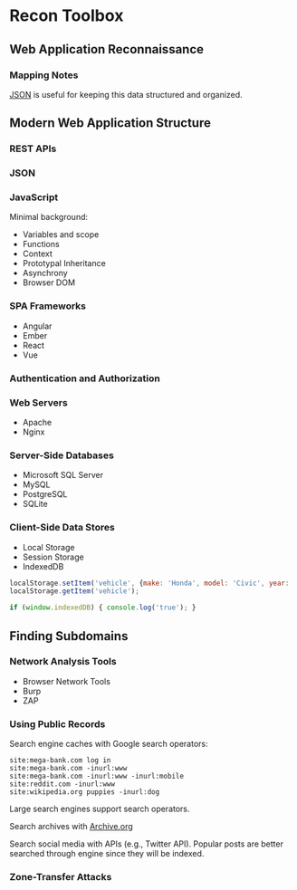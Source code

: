 # Recon Toolbox

## Web Application Reconnaissance

### Mapping Notes

[JSON](mapping-notes.json) is useful for keeping this data structured and organized.

## Modern Web Application Structure

### REST APIs

### JSON

### JavaScript

Minimal background:

* Variables and scope
* Functions
* Context
* Prototypal Inheritance
* Asynchrony
* Browser DOM

### SPA Frameworks

* Angular
* Ember
* React
* Vue

### Authentication and Authorization

### Web Servers

* Apache
* Nginx

### Server-Side Databases

* Microsoft SQL Server
* MySQL
* PostgreSQL
* SQLite

### Client-Side Data Stores

* Local Storage
* Session Storage
* IndexedDB

```js
localStorage.setItem('vehicle', {make: 'Honda', model: 'Civic', year: '2003'});
localStorage.getItem('vehicle');

if (window.indexedDB) { console.log('true'); }
```

## Finding Subdomains

### Network Analysis Tools

* Browser Network Tools
* Burp
* ZAP

### Using Public Records

Search engine caches with Google search operators:

```
site:mega-bank.com log in
site:mega-bank.com -inurl:www
site:mega-bank.com -inurl:www -inurl:mobile
site:reddit.com -inurl:www
site:wikipedia.org puppies -inurl:dog
```

Large search engines support search operators.

Search archives with [Archive.org](www.archive.org)

Search social media with APIs (e.g., Twitter API). Popular posts are better searched through engine since they will be indexed.

### Zone-Transfer Attacks